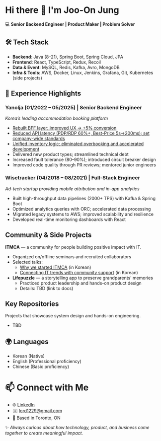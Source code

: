 # Hi there 👋 I'm Joo-On Jung

💻 **Senior Backend Engineer | Product Maker | Problem Solver**

## 🛠️ Tech Stack

- **Backend**: Java (8–21), Spring Boot, Spring Cloud, JPA
- **Frontend**: React, TypeScript, Redux, Recoil
- **Data & Event**: MySQL, Redis, Kafka, Avro, MongoDB
- **Infra & Tools**: AWS, Docker, Linux, Jenkins, Grafana, Git, Kubernetes (side projects)  


## 💼 Experience Highlights

### Yanolja (01/2022 – 05/2025) | Senior Backend Engineer
*Korea’s leading accommodation booking platform*

- [Rebuilt BFF layer; improved UX → +5% conversion](/projects/yanolja-bff-rebuild.md)
- [Reduced API latency (PDP/RDP 60%+, Best-Price 5s→200ms); set company-wide standards](/projects/yanolja-api-latency-improvement.md)
- [Unified inventory logic; eliminated overbooking and accelerated development](/projects/yanolja-unified-inventory-logic.md)
- Delivered new product types; streamlined technical debt
- Increased fault tolerance (80–90%); introduced circuit breaker design
- Improved code quality through PR reviews; mentored junior engineers

### Wisetracker (04/2018 – 08/2021) | Full-Stack Engineer
*Ad-tech startup providing mobile attribution and in-app analytics*

- Built high-throughput data pipelines (2000+ TPS) with Kafka & Spring Boot
- Optimized analytics queries with ORC; accelerated data processing
- Migrated legacy systems to AWS; improved scalability and resilience
- Developed real-time monitoring dashboards with React


## Community & Side Projects
**ITMCA** — a community for people building positive impact with IT.  
- Organized on/offline seminars and recruited collaborators  
- Selected talks:  
  - [Why we started ITMCA](https://www.youtube.com/watch?v=iiPNgI2GuYI) (in Korean)
  - [Connecting IT trends with community support](https://www.youtube.com/watch?v=cp2OQKLOEGE) (in Korean)
- **Lifepuzzle** — a storytelling app to preserve grandparents’ memories  
    - Practiced product leadership and hands-on product design  
    - Details: TBD (link to docs)  

## Key Repositories
Projects that showcase system design and hands-on engineering.  
- TBD

## 🌍 Languages

- Korean (Native)  
- English (Professional proficiency)  
- Chinese (Basic proficiency)  


# 📫 Connect with Me

- 🌐 [LinkedIn](https://www.linkedin.com/in/joo-on-jung)
- ✉️ lord1229@gmail.com
- 📍 Based in Toronto, ON


✨ *Always curious about how technology, product, and business come together to create meaningful impact.*